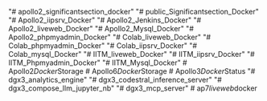 "# apollo2_significantsection_docker" 
"# public_Significantsection_Docker" 
"# Apollo2_iipsrv_Docker" 
"# Apollo2_Jenkins_Docker" 
"# Apollo2_liveweb_Docker" 
"# Apollo2_Mysql_Docker" 
"# Apollo2_phpmyadmin_Docker" 
"# Colab_liveweb_Docker" 
"# Colab_phpmyadmin_Docker" 
"# Colab_iipsrv_Docker" 
"# Colab_mysql_Docker" 
"# IITM_liveweb_Docker" 
"# IITM_iipsrv_Docker" 
"# IITM_Phpmyadmin_Docker" 
"# IITM_Mysql_Docker" 
#   A p o l l o 2 _ D o c k e r _ S t o r a g e  
 #   A p o l l o 6 _ D o c k e r _ S t o r a g e  
 #   A p o l l o 3 _ D o c k e r _ S t a t u s  
 "# dgx3_analytics_engine" 
"# dgx3_codestral_inference_server" 
"# dgx3_compose_llm_jupyter_nb" 
"# dgx3_mcp_server" 
#   a p 7 _ l i v e w e b _ d o c k e r  
 